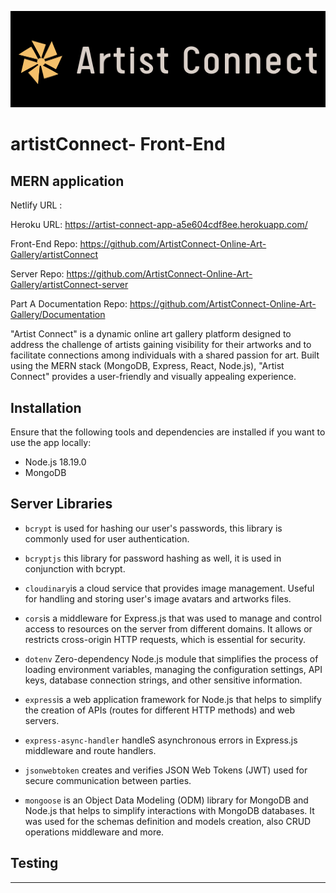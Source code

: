 ![logo](./Logo.png) 
# artistConnect- Front-End 

## MERN application

Netlify URL :  

Heroku URL: https://artist-connect-app-a5e604cdf8ee.herokuapp.com/

Front-End Repo: https://github.com/ArtistConnect-Online-Art-Gallery/artistConnect

Server Repo: https://github.com/ArtistConnect-Online-Art-Gallery/artistConnect-server

Part A Documentation Repo: https://github.com/ArtistConnect-Online-Art-Gallery/Documentation

"Artist Connect" is a dynamic online art gallery platform designed to address the challenge of artists gaining visibility for their artworks and to facilitate connections among individuals with a shared passion for art. Built using the MERN stack (MongoDB, Express, React, Node.js), "Artist Connect" provides a user-friendly and visually appealing experience.

## Installation 

Ensure that the following tools and dependencies are installed if you want to use the app locally:

* Node.js 18.19.0
* MongoDB


## Server Libraries

* `bcrypt` is used for hashing our user's passwords, this library is commonly used for user authentication.
* `bcryptjs` this library for password hashing as well, it is used in conjunction with bcrypt.
* `cloudinary`is a cloud service that provides image management. Useful for handling and storing user's image avatars and artworks files.
* `cors`is a middleware for Express.js that was used to manage and control access to resources on the server from different domains. It allows or restricts cross-origin HTTP requests, which is essential for security. 
* `dotenv` Zero-dependency Node.js module that simplifies the process of loading environment variables, managing the configuration settings, API keys, database connection strings, and other sensitive information.
* `express`is a web application framework for Node.js that helps to simplify the creation of APIs (routes for different HTTP methods) and web servers. 
* `express-async-handler` handleS asynchronous errors in Express.js middleware and route handlers.

* `jsonwebtoken` creates and verifies JSON Web Tokens (JWT) used for secure communication between parties.

* `mongoose` is an Object Data Modeling (ODM) library for MongoDB and Node.js that helps to simplify interactions with MongoDB databases. It was used for the schemas definition and models creation, also CRUD operations middleware and more. 


## Testing 
___
